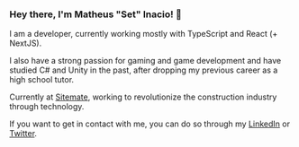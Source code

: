 ### Hey there, I'm Matheus "Set" Inacio! :grimacing:

I am a developer, currently working mostly with TypeScript and React (+ NextJS).

I also have a strong passion for gaming and game development and have studied C# and Unity in the past, after dropping my previous career as a high school tutor.

Currently at [Sitemate](https://sitemate.com), working to revolutionize the construction industry through technology.

If you want to get in contact with me, you can do so through my [LinkedIn](https://www.linkedin.com/in/inaciomatheusdev/) or [Twitter](https://twitter.com/heyset_).
